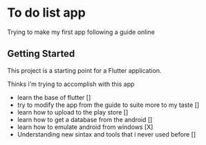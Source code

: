 # To do list app

Trying to make my first app following a guide online 

## Getting Started

This project is a starting point for a Flutter application.

Thinks i'm trying to accomplish with this app

- learn the base of flutter []
- try to modify the app from the guide to suite more to my taste []
- learn how to upload to the play store []
- learn how to get a database from the android []
- learn how to emulate android from windows [X]
- Understanding new sintax and tools that i never used before []